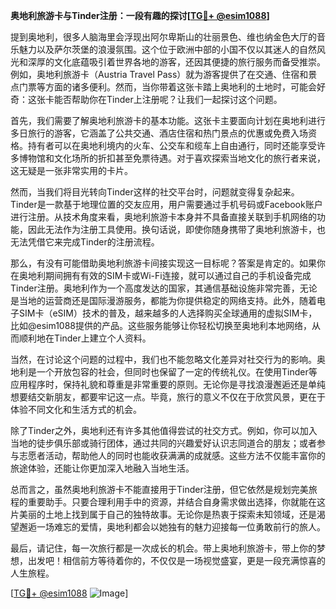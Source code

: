 **奥地利旅游卡与Tinder注册：一段有趣的探讨[[TG💪+ @esim1088](https://t.me/s/esim1088)]**

提到奥地利，很多人脑海里会浮现出阿尔卑斯山的壮丽景色、维也纳金色大厅的音乐魅力以及萨尔茨堡的浪漫氛围。这个位于欧洲中部的小国不仅以其迷人的自然风光和深厚的文化底蕴吸引着世界各地的游客，还因其便捷的旅行服务而备受推崇。例如，奥地利旅游卡（Austria Travel Pass）就为游客提供了在交通、住宿和景点门票等方面的诸多便利。然而，当你带着这张卡踏上奥地利的土地时，可能会好奇：这张卡能否帮助你在Tinder上注册呢？让我们一起探讨这个问题。

首先，我们需要了解奥地利旅游卡的基本功能。这张卡主要面向计划在奥地利进行多日旅行的游客，它涵盖了公共交通、酒店住宿和热门景点的优惠或免费入场资格。持有者可以在奥地利境内的火车、公交车和缆车上自由通行，同时还能享受许多博物馆和文化场所的折扣甚至免票待遇。对于喜欢探索当地文化的旅行者来说，这无疑是一张非常实用的卡片。

然而，当我们将目光转向Tinder这样的社交平台时，问题就变得复杂起来。Tinder是一款基于地理位置的交友应用，用户需要通过手机号码或Facebook账户进行注册。从技术角度来看，奥地利旅游卡本身并不具备直接关联到手机网络的功能，因此无法作为注册工具使用。换句话说，即使你随身携带了奥地利旅游卡，也无法凭借它来完成Tinder的注册流程。

那么，有没有可能借助奥地利旅游卡间接实现这一目标呢？答案是肯定的。如果你在奥地利期间拥有有效的SIM卡或Wi-Fi连接，就可以通过自己的手机设备完成Tinder注册。奥地利作为一个高度发达的国家，其通信基础设施非常完善，无论是当地的运营商还是国际漫游服务，都能为你提供稳定的网络支持。此外，随着电子SIM卡（eSIM）技术的普及，越来越多的人选择购买全球通用的虚拟SIM卡，比如@esim1088提供的产品。这些服务能够让你轻松切换至奥地利本地网络，从而顺利地在Tinder上建立个人资料。

当然，在讨论这个问题的过程中，我们也不能忽略文化差异对社交行为的影响。奥地利是一个开放包容的社会，但同时也保留了一定的传统礼仪。在使用Tinder等应用程序时，保持礼貌和尊重是非常重要的原则。无论你是寻找浪漫邂逅还是单纯想要结交新朋友，都要牢记这一点。毕竟，旅行的意义不仅在于欣赏风景，更在于体验不同文化和生活方式的机会。

除了Tinder之外，奥地利还有许多其他值得尝试的社交方式。例如，你可以加入当地的徒步俱乐部或骑行团体，通过共同的兴趣爱好认识志同道合的朋友；或者参与志愿者活动，帮助他人的同时也能收获满满的成就感。这些方法不仅能丰富你的旅途体验，还能让你更加深入地融入当地生活。

总而言之，虽然奥地利旅游卡不能直接用于Tinder注册，但它依然是规划完美旅程的重要助手。只要合理利用手中的资源，并结合自身需求做出选择，你就能在这片美丽的土地上找到属于自己的独特故事。无论你是热衷于探索未知领域，还是渴望邂逅一场难忘的爱情，奥地利都会以她独有的魅力迎接每一位勇敢前行的旅人。

最后，请记住，每一次旅行都是一次成长的机会。带上奥地利旅游卡，带上你的梦想，出发吧！相信前方等待着你的，不仅仅是一场视觉盛宴，更是一段充满惊喜的人生旅程。

[[TG💪+ @esim1088](https://t.me/s/esim1088) ![Image](https://i.postimg.cc/4NQfJmqS/Snipaste-2025-05-13-00-14-12.png)]